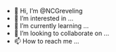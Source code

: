 - 👋 Hi, I’m @NCGreveling
- 👀 I’m interested in ...
- 🌱 I’m currently learning ...
- 💞️ I’m looking to collaborate on ...
- 📫 How to reach me ...

<!---
NCGreveling/NCGreveling is a ✨ special ✨ repository because its `README.md` (this file) appears on your GitHub profile.
You can click the Preview link to take a look at your changes.
--->

